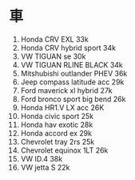 車
===

1. Honda CRV EXL 33k
1. Honda CRV hybrid sport 34k
1. VW TIGUAN se 30k
1. VW TIGUAN RLINE BLACK 34k
1. Mitshubishi outlander PHEV 36k
1. Jeep compass latitude acc 29k
1. Ford maverick xl hybrid 27k
1. Ford bronco sport big bend 26k
1. Honda HR1.V LX acc 26K
1. Honda civic sport 25k
1. Honda hav exotic 28k
1. Honda accord ex 29k
1. Chevrolet tray 2rs 25k
1. Chevrolet equinox  1LT 26k
1. VW ID.4 38k
1. VW jetta S 22k

